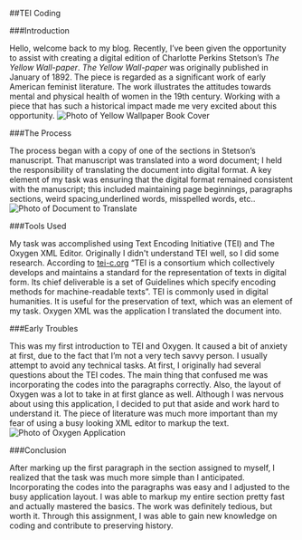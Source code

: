 ##TEI Coding 
 
###Introduction

Hello, welcome back to my blog. Recently,  I’ve been given the opportunity to assist with creating a digital edition of Charlotte Perkins Stetson’s _The Yellow Wall-paper_.  _The Yellow Wall-paper_ was originally published in January of 1892. The piece is regarded as a significant work of early American feminist literature. The work  illustrates the attitudes towards mental and physical health of women in the 19th century. Working with a piece that has such a historical impact made me very excited about this opportunity. 
![Photo of Yellow Wallpaper Book Cover](https://jereeemiaah.github.io/Jeremiah-L.-Bethea/images/TheYWPCover.jpeg) 
 
###The Process

The process began with a copy of one of the sections in Stetson’s manuscript. That manuscript was translated into a word document; I held the responsibility of translating the document into digital format. A key element of my task was ensuring that the digital format remained consistent with the manuscript; this included maintaining page beginnings, paragraphs sections, weird spacing,underlined words, misspelled words, etc.. 
![Photo of Document to Translate](https://jereeemiaah.github.io/Jeremiah-L.-Bethea/images/YWPDocu.jpeg) 
 
###Tools Used

My task was accomplished using Text Encoding Initiative (TEI) and The Oxygen XML Editor. Originally I didn't understand TEI well, so I did some research. According to [tei-c.org](https://tei-c.org/) “TEI is a consortium which collectively develops and maintains a standard for the representation of texts in digital form. Its chief deliverable is a set of Guidelines which specify encoding methods for machine-readable texts”. TEI is commonly used in digital humanities. It is useful for the preservation of text, which was an element of my task. Oxygen XML was the application I translated the document into. 
 
###Early Troubles 

This was my first introduction to TEI and Oxygen. It caused a bit of anxiety at first, due to the fact that I’m not a very tech savvy person. I usually attempt to avoid any technical tasks. At first, I originally had several questions about the TEI codes. The main thing that confused me was incorporating the codes into the paragraphs correctly. Also, the layout of Oxygen was a lot to take in at first glance as well. Although I was nervous about using this application, I decided to put that aside and work hard to understand it. The piece of literature was much more important than my fear of using a busy looking XML editor to markup the text.
![Photo of Oxygen Application](https://jereeemiaah.github.io/Jeremiah-L.-Bethea/images/TEICode1.jpeg) 
 
###Conclusion

After marking up the first paragraph in the section assigned to myself, I realized that the task was much more simple than I anticipated. Incorporating the codes into the paragraphs was easy and I adjusted to the busy application layout. I was able to markup my entire section pretty fast and actually mastered the basics. The work was definitely tedious, but worth it. Through this assignment, I was able to gain new knowledge on coding and contribute to preserving history. 
